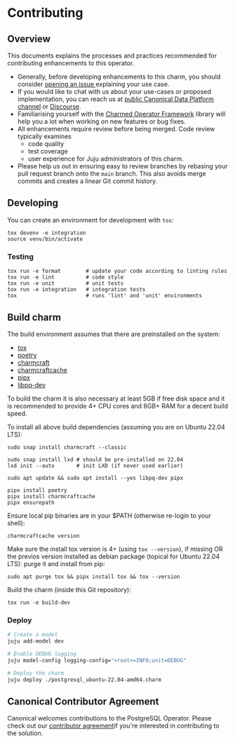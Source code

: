 # Contributing

## Overview

This documents explains the processes and practices recommended for contributing enhancements to
this operator.

- Generally, before developing enhancements to this charm, you should consider [opening an issue
  ](https://github.com/canonical/postgresql-operator/issues) explaining your use case.
- If you would like to chat with us about your use-cases or proposed implementation, you can reach
  us at [public Canonical Data Platform channel](https://chat.charmhub.io/charmhub/channels/data-platform)
  or [Discourse](https://discourse.charmhub.io/).
- Familiarising yourself with the [Charmed Operator Framework](https://juju.is/docs/sdk) library
  will help you a lot when working on new features or bug fixes.
- All enhancements require review before being merged. Code review typically examines
  - code quality
  - test coverage
  - user experience for Juju administrators of this charm.
- Please help us out in ensuring easy to review branches by rebasing your pull request branch onto
  the `main` branch. This also avoids merge commits and creates a linear Git commit history.

## Developing

You can create an environment for development with `tox`:

```shell
tox devenv -e integration
source venv/bin/activate
```

### Testing

```shell
tox run -e format        # update your code according to linting rules
tox run -e lint          # code style
tox run -e unit          # unit tests
tox run -e integration   # integration tests
tox                      # runs 'lint' and 'unit' environments
```

## Build charm

The build environment assumes that there are preinstalled on the system:
* [tox](https://tox.wiki/en/4.14.1/)
* [poetry](https://python-poetry.org/)
* [charmcraft](https://snapcraft.io/charmcraft)
* [charmcraftcache](https://pypi.org/project/charmcraftcache/)
* [pipx](https://python.land/virtual-environments/pipx)
* [libpq-dev](https://pypi.org/project/libpq-dev/)

To build the charm it is also necessary at least 5GB if free disk space and
it is recommended to provide 4+ CPU cores and 8GB+ RAM for a decent build speed.

To install all above build dependencies (assuming you are on Ubuntu 22.04 LTS):

```shell
sudo snap install charmcraft --classic

sudo snap install lxd # should be pre-installed on 22.04
lxd init --auto       # init LXD (if never used earlier)

sudo apt update && sudo apt install --yes libpq-dev pipx

pipx install poetry
pipx install charmcraftcache
pipx ensurepath
```

Ensure local pip binaries are in your $PATH (otherwise re-login to your shell):
```shell
charmcraftcache version
```

Make sure the install tox version is 4+ (using `tox --version`), if missing OR
the previos version installed as debian package (topical for Ubuntu 22.04 LTS):
purge it and install from pip:
```shell
sudo apt purge tox && pipx install tox && tox --version
```

Build the charm (inside this Git repository):

```shell
tox run -e build-dev
```

### Deploy

```bash
# Create a model
juju add-model dev

# Enable DEBUG logging
juju model-config logging-config="<root>=INFO;unit=DEBUG"

# Deploy the charm
juju deploy ./postgresql_ubuntu-22.04-amd64.charm
```

## Canonical Contributor Agreement

Canonical welcomes contributions to the PostgreSQL Operator. Please check out our
[contributor agreement](https://ubuntu.com/legal/contributors)if you're
interested in contributing to the solution.
